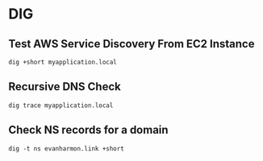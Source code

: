 # DIG

## Test AWS Service Discovery From EC2 Instance

```console
dig +short myapplication.local
```

## Recursive DNS Check

```console
dig trace myapplication.local
```

## Check NS records for a domain

```console
dig -t ns evanharmon.link +short
```
